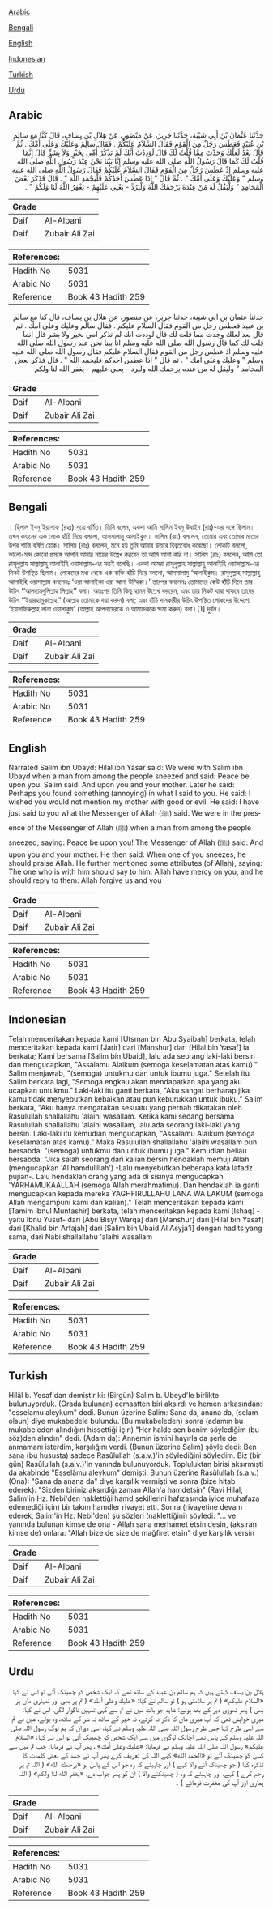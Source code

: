 [Arabic](#arabic)

[Bengali](#bengali)

[English](#english)

[Indonesian](#indonesian)

[Turkish](#turkish)

[Urdu](#urdu)

## Arabic


<div dir="rtl" lang="ar" style={{fontSize:'larger',backgroundColor:'#f8f9fa',padding:20}}>
حَدَّثَنَا عُثْمَانُ بْنُ أَبِي شَيْبَةَ، حَدَّثَنَا جَرِيرٌ، عَنْ مَنْصُورٍ، عَنْ هِلاَلِ بْنِ يِسَافٍ، قَالَ كُنَّا مَعَ سَالِمِ بْنِ عُبَيْدٍ فَعَطَسَ رَجُلٌ مِنَ الْقَوْمِ فَقَالَ السَّلاَمُ عَلَيْكُمْ ‏.‏ فَقَالَ سَالِمٌ وَعَلَيْكَ وَعَلَى أُمِّكَ ‏.‏ ثُمَّ قَالَ بَعْدُ لَعَلَّكَ وَجَدْتَ مِمَّا قُلْتُ لَكَ قَالَ لَوَدِدْتُ أَنَّكَ لَمْ تَذْكُرْ أُمِّي بِخَيْرٍ وَلاَ بِشَرٍّ قَالَ إِنَّمَا قُلْتُ لَكَ كَمَا قَالَ رَسُولُ اللَّهِ صلى الله عليه وسلم إِنَّا بَيْنَا نَحْنُ عِنْدَ رَسُولِ اللَّهِ صلى الله عليه وسلم إِذْ عَطَسَ رَجُلٌ مِنَ الْقَوْمِ فَقَالَ السَّلاَمُ عَلَيْكُمْ فَقَالَ رَسُولُ اللَّهِ صلى الله عليه وسلم ‏"‏ وَعَلَيْكَ وَعَلَى أُمِّكَ ‏"‏ ‏.‏ ثُمَّ قَالَ ‏"‏ إِذَا عَطَسَ أَحَدُكُمْ فَلْيَحْمَدِ اللَّهَ ‏"‏ ‏.‏ قَالَ فَذَكَرَ بَعْضَ الْمَحَامِدِ ‏"‏ وَلْيَقُلْ لَهُ مَنْ عِنْدَهُ يَرْحَمُكَ اللَّهُ وَلْيَرُدَّ - يَعْنِي عَلَيْهِمْ - يَغْفِرُ اللَّهُ لَنَا وَلَكُمْ ‏"‏ ‏.‏
</div>
<div style={{backgroundColor:'#f8f9fa',padding:20, marginBottom: 10}}><table> <thead> <tr> <th>Grade</th> <th></th> </tr> </thead> <tbody> <tr><td>Daif</td><td>Al-Albani</td></tr><tr><td>Daif</td><td>Zubair Ali Zai</td></tr></tbody></table><table> <thead> <tr> <th>References:</th> <th></th> </tr> </thead> <tbody><tr><td>Hadith No</td><td>5031</td></tr><tr><td>Arabic No</td><td>5031</td></tr><tr><td>Reference</td><td>Book 43 Hadith 259</td></tr></tbody></table></div>


<div dir="rtl" lang="ar" style={{fontSize:'larger',backgroundColor:'#f8f9fa',padding:20}}>
حدثنا عثمان بن ابي شيبة، حدثنا جرير، عن منصور، عن هلال بن يساف، قال كنا مع سالم بن عبيد فعطس رجل من القوم فقال السلام عليكم . فقال سالم وعليك وعلى امك . ثم قال بعد لعلك وجدت مما قلت لك قال لوددت انك لم تذكر امي بخير ولا بشر قال انما قلت لك كما قال رسول الله صلى الله عليه وسلم انا بينا نحن عند رسول الله صلى الله عليه وسلم اذ عطس رجل من القوم فقال السلام عليكم فقال رسول الله صلى الله عليه وسلم " وعليك وعلى امك " . ثم قال " اذا عطس احدكم فليحمد الله " . قال فذكر بعض المحامد " وليقل له من عنده يرحمك الله وليرد - يعني عليهم - يغفر الله لنا ولكم
</div>
<div style={{backgroundColor:'#f8f9fa',padding:20, marginBottom: 10}}><table> <thead> <tr> <th>Grade</th> <th></th> </tr> </thead> <tbody> <tr><td>Daif</td><td>Al-Albani</td></tr><tr><td>Daif</td><td>Zubair Ali Zai</td></tr></tbody></table><table> <thead> <tr> <th>References:</th> <th></th> </tr> </thead> <tbody><tr><td>Hadith No</td><td>5031</td></tr><tr><td>Arabic No</td><td>5031</td></tr><tr><td>Reference</td><td>Book 43 Hadith 259</td></tr></tbody></table></div>

## Bengali


<div dir="ltr" lang="bn" style={{fontSize:'larger',backgroundColor:'#f8f9fa',padding:20}}>
। হিলাল ইবনু ইয়াসাফ (রহঃ) সূত্রে বর্ণিত। তিনি বলেন, একদা আমি সালিম ইবনু উবাইদ (রাঃ)-এর সঙ্গে ছিলাম। তখন কওমের এক লোক হাঁচি দিয়ে বললো, আসসালামু আলাইকুম। সালিম (রাঃ) বললেন, তোমার এবং তোমার মাতার উপর শান্তি বর্ষিত হোক। সালিম (রাঃ) বললেন, মনে হয় তুমি আমার উত্তরে বিব্রতবোধ করেছো। লোকটি বললো, ভালো-মন্দ কোনো প্রসঙ্গে আপনি আমার মায়ের উল্লেখ করবেন তা আমি আশা করি না। সালিম (রাঃ) বললেন, আমি তো রাসূলুল্লাহ সাল্লাল্লাহু আলাইহি ওয়াসাল্লাম-এর মতই বলেছি। একদা আমরা রাসূলুল্লাহ সাল্লাল্লাহু আলাইহি ওয়াসাল্লাম-এর নিকট উপস্থিত ছিলাম। লোকদের মধ্য থেকে এক ব্যক্তি হাঁচি দিয়ে বললো, আসসালামু ‘আলাইকুম। রাসূলুল্লাহ সাল্লাল্লাহু আলাইহি ওয়াসাল্লাম বললেনঃ ‘ওয়া আলাইকা ওয়া আলা উম্মিকা।’ তারপর বললেনঃ তোমাদের কেউ হাঁচি দিলে তার উচিৎ ‘‘আলহামদুলিল্লাহ লিল্লাহ’’ বলা। অতঃপর তিনি কিছু হামদ উল্লেখ কররেন, এবং তার নিকট যারা থাকবে তাদের উচিৎ ‘‘ইয়ারহামুকাল্লাহ’’ (আল্লাহ তোমাকে দয়া করুন) বলা; এবং হাঁচি দানকারীর উচিৎ উপস্থিত লোকদের উদ্দেশ্যে ‘ইয়াগফিরুল্লাহ লানা ওয়ালাকুম’ (আল্লাহ আপনাদেরকে ও আমাদেরকে ক্ষমা করুন) বলা।[1] দুর্বল।
</div>
<div style={{backgroundColor:'#f8f9fa',padding:20, marginBottom: 10}}><table> <thead> <tr> <th>Grade</th> <th></th> </tr> </thead> <tbody> <tr><td>Daif</td><td>Al-Albani</td></tr><tr><td>Daif</td><td>Zubair Ali Zai</td></tr></tbody></table><table> <thead> <tr> <th>References:</th> <th></th> </tr> </thead> <tbody><tr><td>Hadith No</td><td>5031</td></tr><tr><td>Arabic No</td><td>5031</td></tr><tr><td>Reference</td><td>Book 43 Hadith 259</td></tr></tbody></table></div>

## English


<div dir="ltr" lang="en" style={{fontSize:'larger',backgroundColor:'#f8f9fa',padding:20}}>
Narrated Salim ibn Ubayd: Hilal ibn Yasar said: We were with Salim ibn Ubayd when a man from among the people sneezed and said: Peace be upon you. Salim said: And upon you and your mother. Later he said: Perhaps you found something (annoying) in what I said to you. He said: I wished you would not mention my mother with good or evil. He said: I have just said to you what the Messenger of Allah (ﷺ) said. We were in the presence of the Messenger of Allah (ﷺ) when a man from among the people sneezed, saying: Peace be upon you! The Messenger of Allah (ﷺ) said: And upon you and your mother. He then said: When one of you sneezes, he should praise Allah. He further mentioned some attributes (of Allah), saying: The one who is with him should say to him: Allah have mercy on you, and he should reply to them: Allah forgive us and you
</div>
<div style={{backgroundColor:'#f8f9fa',padding:20, marginBottom: 10}}><table> <thead> <tr> <th>Grade</th> <th></th> </tr> </thead> <tbody> <tr><td>Daif</td><td>Al-Albani</td></tr><tr><td>Daif</td><td>Zubair Ali Zai</td></tr></tbody></table><table> <thead> <tr> <th>References:</th> <th></th> </tr> </thead> <tbody><tr><td>Hadith No</td><td>5031</td></tr><tr><td>Arabic No</td><td>5031</td></tr><tr><td>Reference</td><td>Book 43 Hadith 259</td></tr></tbody></table></div>

## Indonesian


<div dir="ltr" lang="id" style={{fontSize:'larger',backgroundColor:'#f8f9fa',padding:20}}>
Telah menceritakan kepada kami [Utsman bin Abu Syaibah] berkata, telah menceritakan kepada kami [Jarir] dari [Manshur] dari [Hilal bin Yasaf] ia berkata; Kami bersama [Salim bin Ubaid], lalu ada seorang laki-laki bersin dan mengucapkan, "Assalamu Alaikum (semoga keselamatan atas kamu)." Salim menjawab, "(semoga) untukmu dan untuk ibumu juga." Setelah itu Salim berkata lagi, "Semoga engkau akan mendapatkan apa yang aku ucapkan untukmu." Laki-laki itu ganti berkata, "Aku sangat berharap jika kamu tidak menyebutkan kebaikan atau pun keburukkan untuk ibuku." Salim berkata, "Aku hanya mengatakan sesuatu yang pernah dikatakan oleh Rasulullah shallallahu 'alaihi wasallam. Ketika kami sedang bersama Rasulullah shallallahu 'alaihi wasallam, lalu ada seorang laki-laki yang bersin. Laki-laki itu kemudian mengucapkan, "Assalamu Alaikum (semoga keselamatan atas kamu)." Maka Rasulullah shallallahu 'alaihi wasallam pun bersabda: "(semoga) untukmu dan untuk ibumu juga." Kemudian beliau bersabda: "Jika salah seorang dari kalian bersin hendaklah memuji Allah (mengucapkan 'Al hamdulillah') -Lalu menyebutkan beberapa kata lafadz pujian-. Lalu hendaklah orang yang ada di sisinya mengucapkan 'YARHAMUKAALLAH (semoga Allah merahmatimu). Dan hendaklah ia ganti mengucapkan kepada mereka YAGHFIRULLAHU LANA WA LAKUM (semoga Allah mengampuni kami dan kalian)." Telah menceritakan kepada kami [Tamim Ibnul Muntashir] berkata, telah menceritakan kepada kami [Ishaq] -yaitu Ibnu Yusuf- dari [Abu Bisyr Warqa] dari [Manshur] dari [Hilal bin Yasaf] dari [Khalid bin Arfajah] dari [Salim bin Ubaid Al Asyja'i] dengan hadits yang sama, dari Nabi shallallahu 'alaihi wasallam
</div>
<div style={{backgroundColor:'#f8f9fa',padding:20, marginBottom: 10}}><table> <thead> <tr> <th>Grade</th> <th></th> </tr> </thead> <tbody> <tr><td>Daif</td><td>Al-Albani</td></tr><tr><td>Daif</td><td>Zubair Ali Zai</td></tr></tbody></table><table> <thead> <tr> <th>References:</th> <th></th> </tr> </thead> <tbody><tr><td>Hadith No</td><td>5031</td></tr><tr><td>Arabic No</td><td>5031</td></tr><tr><td>Reference</td><td>Book 43 Hadith 259</td></tr></tbody></table></div>

## Turkish


<div dir="ltr" lang="tr" style={{fontSize:'larger',backgroundColor:'#f8f9fa',padding:20}}>
Hilâl b. Yesaf'dan demiştir ki: (Birgün) Salim b. Ubeyd'le birlikte bulunuyorduk. (Orada bulunan) cemaatten biri aksirdı ve hemen arkasından: "esselamu aleykum" dedi. Bunun üzerine Salim: Sana da, anana da, (selam olsun) diye mukabedele bulundu. (Bu mukabeleden) sonra (adamın bu mukabeleden alındığını hissettiği için) "Her halde sen benim söylediğim (bu söz)den alındın" dedi. (Adam da): Annemin ismini hayırla da şerle de anmamanı isterdim, karşılığını verdi. (Bunun üzerine Salim) şöyle dedi: Ben sana (bu hususta) sadece Rasûlullah (s.a.v.)'in söylediğini söyledim. Biz (bir gün) Rasûlullah (s.a.v.)'in yanında bulunuyorduk. Topluluktan birisi aksırmışti da akabinde "Esselâmu aleykum" demişti. Bunun üzerine Rasûlullah (s.a.v.) (Ona): "Sana da anana da" diye karşılık vermişti ve sonra (bize hitab ederek): "Sizden biriniz aksırdiğı zaman Allah'a hamdetsin" (Ravi Hilal, Salim'in Hz. Nebi'den naklettiği hamd şekillerini hafızasında iyice muhafaza edemediği için) bir takım hamdler rivayet etti. Sonra (rivayetine devam ederek, Salim'in Hz. Nebi'den) şu sözleri (naklettiğini) söyledi: "... ve yanında bulunan kimse de ona - Allah sana merhamet etsin desin, (aksıran kimse de) onlara: "Allah bize de size de mağfiret etsin" diye karşılık versin
</div>
<div style={{backgroundColor:'#f8f9fa',padding:20, marginBottom: 10}}><table> <thead> <tr> <th>Grade</th> <th></th> </tr> </thead> <tbody> <tr><td>Daif</td><td>Al-Albani</td></tr><tr><td>Daif</td><td>Zubair Ali Zai</td></tr></tbody></table><table> <thead> <tr> <th>References:</th> <th></th> </tr> </thead> <tbody><tr><td>Hadith No</td><td>5031</td></tr><tr><td>Arabic No</td><td>5031</td></tr><tr><td>Reference</td><td>Book 43 Hadith 259</td></tr></tbody></table></div>

## Urdu


<div dir="rtl" lang="ur" style={{fontSize:'larger',backgroundColor:'#f8f9fa',padding:20}}>
ہلال بن یساف کہتے ہیں کہ ہم سالم بن عبید کے ساتھ تھے کہ ایک شخص کو چھینک آئی تو اس نے کہا «السلام عليكم» ( تم پر سلامتی ہو ) تو سالم نے کہا: «عليك وعلى أمك» ( تم پر بھی اور تمہاری ماں پر بھی ) پھر تھوڑی دیر کے بعد بولے: شاید جو بات میں نے تم سے کہی تمہیں ناگوار لگی، اس نے کہا: میری خواہش تھی کہ آپ میری ماں کا ذکر نہ کرتے، نہ خیر کے ساتھ نہ شر کے ساتھ، وہ بولے، میں نے تم سے اسی طرح کہا جس طرح رسول اللہ صلی اللہ علیہ وسلم نے کہا، اسی دوران کہ ہم لوگ رسول اللہ صلی اللہ علیہ وسلم کے پاس تھے اچانک لوگوں میں سے ایک شخص کو چھینک آئی تو اس نے کہا: «السلام عليكم» رسول اللہ صلی اللہ علیہ وسلم نے فرمایا: «عليك وعلى أمك» ، پھر آپ نے فرمایا: جب تم میں سے کسی کو چھینک آئے تو «الحمد الله» کہے اللہ کی تعریف کرے پھر آپ نے حمد کے بعض کلمات کا تذکرہ کیا ( جو چھینک آنے والا کہے ) اور چاہیئے کہ وہ جو اس کے پاس ہو «يرحمك الله» ( اللہ تم پر رحم کرے ) کہے، اور چاہیئے کہ وہ ( چھینکنے والا ) ان کو پھر جواب دے، «يغفر الله لنا ولكم» ( اللہ ہماری اور آپ کی مغفرت فرمائے ) ۔
</div>
<div style={{backgroundColor:'#f8f9fa',padding:20, marginBottom: 10}}><table> <thead> <tr> <th>Grade</th> <th></th> </tr> </thead> <tbody> <tr><td>Daif</td><td>Al-Albani</td></tr><tr><td>Daif</td><td>Zubair Ali Zai</td></tr></tbody></table><table> <thead> <tr> <th>References:</th> <th></th> </tr> </thead> <tbody><tr><td>Hadith No</td><td>5031</td></tr><tr><td>Arabic No</td><td>5031</td></tr><tr><td>Reference</td><td>Book 43 Hadith 259</td></tr></tbody></table></div>